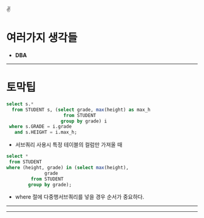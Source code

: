 :v:
# 여러가지 생각들


- **DBA**

---
# 토막팁
```sql
select s.*
  from STUDENT s, (select grade, max(height) as max_h
                     from STUDENT
                    group by grade) i 
 where s.GRADE = i.grade
   and s.HEIGHT = i.max_h;
 ```
 - 서브쿼리 사용시 특정 테이블의 컬럼만 가져올 때

 ```sql
select *
  from STUDENT
 where (height, grade) in (select max(height),
               grade
          from STUDENT
         group by grade);
 ```
- where 절에 다중행서브쿼리를 넣을 경우 순서가 중요하다.

---


--- 